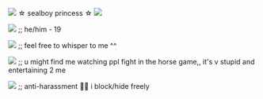 ![](https://i.imgur.com/smGIkKX.gif) ☆ sealboy princess ☆ ![](https://i.imgur.com/smGIkKX.gif)

![](https://i.imgur.com/WaXxptd.gif) ;; he/him - 19

![](https://i.imgur.com/qsdWcCS.gif) ;; feel free to whisper to me ^^

![](https://i.imgur.com/mIXw3aH.gif) ;; u might find me watching ppl fight in the horse game,, it's v stupid and entertaining 2 me

![](https://i.imgur.com/GgnXSyY.gif) ;; anti-harassment 🍓🍰 i block/hide freely
